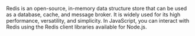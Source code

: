 Redis is an open-source, in-memory data structure store that can be used as a database, cache, and message broker. It is widely used for its high performance, versatility, and simplicity. In JavaScript, you can interact with Redis using the Redis client libraries available for Node.js.
